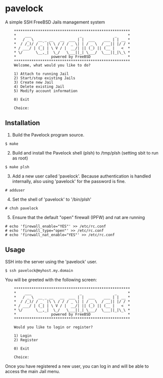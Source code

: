 # pavelock
A simple SSH FreeBSD Jails management system

```
    *****************************************************
    *    ___                      _               _     *
    *   / _ \  __ _ __   __  ___ | |  ___    ___ | | __ *
    *  / /_)/ / _` |\ \ / / / _ \| | / _ \  / __|| |/ / *
    * / ___/ | (_| | \ V / |  __/| || (_) || (__ |   <  *
    * \/      \__,_|  \_/   \___||_| \___/  \___||_|\_\ *
    *                powered by FreeBSD                 *
    *****************************************************
    Welcome, what would you like to do?
    
    1) Attach to running Jail
    2) Start/stop existing Jails
    3) Create new Jail
    4) Delete existing Jail
    5) Modify account information
    
    0) Exit
    
    Choice:
```

## Installation
1. Build the Pavelock program source.

`$ make`

2. Build and install the Pavelock shell (plsh) to /tmp/plsh (setting sbit to run as root)

`$ make plsh`

3. Add a new user called 'pavelock'. Because authentication is handled internally, also using 'pavelock' for the password is fine.

`# adduser`

4. Set the shell of 'pavelock' to '/bin/plsh'

`# chsh pavelock`

5. Ensure that the default "open" firewall (IPFW) and nat are running

```
# echo 'firewall_enable="YES"' >> /etc/rc.conf
# echo 'firewall_type="open"' >> /etc/rc.conf
# echo 'firewall_nat_enable="YES"' >> /etc/rc.conf
```

## Usage
SSH into the server using the 'pavelock' user.

`$ ssh pavelock@myhost.my.domain`

You will be greeted with the following screen:

```
    *****************************************************
    *    ___                      _               _     *
    *   / _ \  __ _ __   __  ___ | |  ___    ___ | | __ *
    *  / /_)/ / _` |\ \ / / / _ \| | / _ \  / __|| |/ / *
    * / ___/ | (_| | \ V / |  __/| || (_) || (__ |   <  *
    * \/      \__,_|  \_/   \___||_| \___/  \___||_|\_\ *
    *                powered by FreeBSD                 *
    *****************************************************
    
    Would you like to login or register?
    
    1) Login
    2) Register
    
    0) Exit
    
    Choice:
````

Once you have registered a new user, you can log in and will be able to access the main Jail menu.

